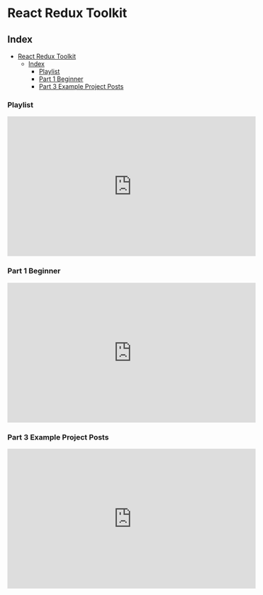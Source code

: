 # React Redux Toolkit

## Index
- [React Redux Toolkit](#react-redux-toolkit)
  - [Index](#index)
    - [Playlist](#playlist)
    - [Part 1 Beginner](#part-1-beginner)
    - [Part 3 Example Project Posts](#part-3-example-project-posts)


### Playlist
<iframe width="560" height="315" src="https://www.youtube.com/embed/videoseries?list=PL0Zuz27SZ-6M1J5I1w2-uZx36Qp6qhjKo" title="YouTube video player" frameborder="0" allow="accelerometer; autoplay; clipboard-write; encrypted-media; gyroscope; picture-in-picture" allowfullscreen></iframe>

### Part 1 Beginner

<iframe width="560" height="315" src="https://www.youtube.com/embed/u3KlatzB7GM" title="YouTube video player" frameborder="0" allow="accelerometer; autoplay; clipboard-write; encrypted-media; gyroscope; picture-in-picture" allowfullscreen></iframe>

### Part 3 Example Project Posts

<iframe width="560" height="315" src="https://www.youtube.com/embed/hI-VgEaCMyQ" title="YouTube video player" frameborder="0" allow="accelerometer; autoplay; clipboard-write; encrypted-media; gyroscope; picture-in-picture" allowfullscreen></iframe>